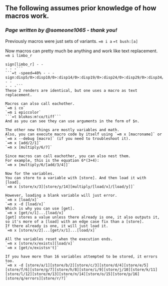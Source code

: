 ## The following assumes prior knowledge of how macros work.
### _Page written by @someone1065 - thank you!_

Previously macros were just sets of variants.
`=m i a`
```=t bush:[a]```

Now macros can pretty much be anything and work like text replacement.
`=m i limbo_r`
```=t -speed=40% - - -
sign[limbo_r] - -
- - -```
```=t -speed=40% - - -
sign:disp5/0>:disp10/0>:disp14/0>:disp19/0>:disp24/0>:disp29/0>:disp34/0>:disp38/0>:disp43/0>:disp48/0> - -
- - -```
These 2 renders are identical, but one uses a macro as text replacement.

Macros can also call eachother.
`=m i co`
`=m i epiccolor`
```=t blokos:m!co/tiff```
And as you can see they can use arguments in the form of $n.

The other new things are mostly variables and math.
Also, you can execute macro code by itself using `=m x [macroname]` or `=m x --debug [macro]` (if you need to troubleshoot it).
`=m x [add/2/1]`
`=m x [multiply/6/7]`

Since macros can call eachother, you can also nest them.
For example, this is the equation 6*(3+4):
`=m x [multiply/6/[add/3/4]]`

Now for the variables.
You can store to a variable with [store]. And then load it with [load].
`=m x [store/x/3][store/y/14][multiply/[load/x]/[load/y]]`

However, loading a blank variable will just error.
`=m x [load/x]`
`=m x -d [load/x]`
Which is why you can use [get].
`=m x [get/x/1]...[load/x]`
[get] stores a value unless there already is one, it also outputs it, so it's more of a [load] with an edge case fix than a [store].
If there already is one, it will just load it.
`=m x [store/x/2]...[get/x/1]...[load/x]`

All the variables reset when the execution ends.
`=m x [store/x/exists][load/x]`
`=m x [get/x/existsn't]`

If you have more than 16 variables attempted to be stored, it errors too.
`=m x -d [store/a/1][store/b/2][store/c/3][store/d/4][store/e/5][store/f/6][store/g/7][store/h/8][store/i/9][store/j/10][store/k/11][store/l/12][store/m/13][store/n/14][store/o/15][store/p/16][store/q/errors][store/r/?]`